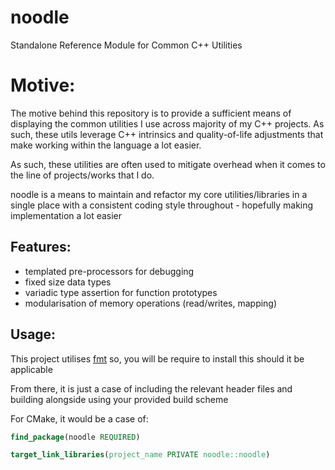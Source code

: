 # noodle
Standalone Reference Module for Common C++ Utilities

# Motive:

The motive behind this repository is to provide a sufficient means of displaying the common utilities I use across majority of my C++ projects. As such, these utils leverage C++ intrinsics and quality-of-life adjustments that make working within the language a lot easier.

As such, these utilities are often used to mitigate overhead when it comes to the line of projects/works that I do.

noodle is a means to maintain and refactor my core utilities/libraries in a single place with a consistent coding style throughout - hopefully making implementation a lot easier

## Features:

- templated pre-processors for debugging
- fixed size data types
- variadic type assertion for function prototypes
- modularisation of memory operations (read/writes, mapping)

## Usage:

This project utilises [fmt](https://github.com/fmtlib/fmt) so, you will be require to install this should it be applicable

From there, it is just a case of including the relevant header files and building alongside using your provided build scheme

For CMake, it would be a case of:

```cmake
find_package(noodle REQUIRED)

target_link_libraries(project_name PRIVATE noodle::noodle)
``` 


